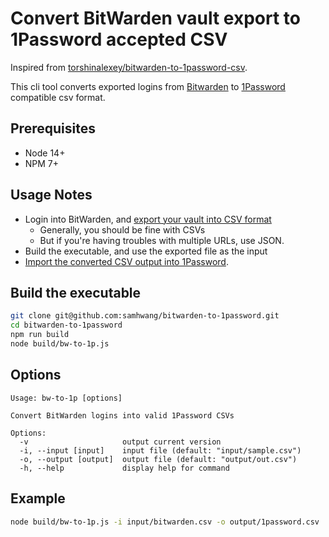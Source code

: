 # Convert BitWarden vault export to 1Password accepted CSV

Inspired from [torshinalexey/bitwarden-to-1password-csv](https://github.com/torshinalexey/bitwarden-to-1password-csv).

This cli tool converts exported logins from [Bitwarden](https://bitwarden.com) to [1Password](https://1password.com)
compatible csv format.

## Prerequisites

- Node 14+
- NPM 7+

## Usage Notes

- Login into BitWarden, and [export your vault into CSV format](https://bitwarden.com/help/article/export-your-data/#export-a-personal-vault)
  - Generally, you should be fine with CSVs
  - But if you're having troubles with multiple URLs, use JSON.
- Build the executable, and use the exported file as the input
- [Import the converted CSV output into 1Password](https://support.1password.com/import-1password-com/).

## Build the executable

```bash
git clone git@github.com:samhwang/bitwarden-to-1password.git
cd bitwarden-to-1password
npm run build
node build/bw-to-1p.js
```

## Options

```text
Usage: bw-to-1p [options]

Convert BitWarden logins into valid 1Password CSVs

Options:
  -v                     output current version
  -i, --input [input]    input file (default: "input/sample.csv")
  -o, --output [output]  output file (default: "output/out.csv")
  -h, --help             display help for command
```

## Example

```bash
node build/bw-to-1p.js -i input/bitwarden.csv -o output/1password.csv
```
